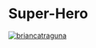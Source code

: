 # Super-Hero

[![briancatraguna](https://circleci.com/gh/briancatraguna/Super-Hero.svg?style=svg)](https://circleci.com/gh/briancatraguna/Super-Hero)
